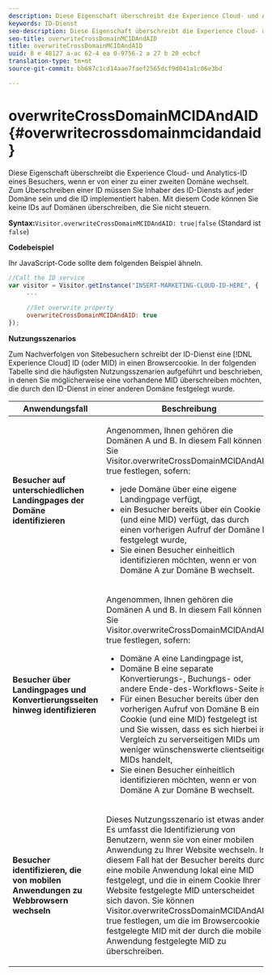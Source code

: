 ```yaml
---
description: Diese Eigenschaft überschreibt die Experience Cloud- und Analytics-ID eines Besuchers, wenn er von einer zu einer zweiten Domäne wechselt. Zum Überschreiben einer ID müssen Sie Inhaber des ID-Diensts auf jeder Domäne sein und die ID implementiert haben. Mit diesem Code können Sie keine IDs auf Domänen überschreiben, die Sie nicht steuern.
keywords: ID-Dienst
seo-description: Diese Eigenschaft überschreibt die Experience Cloud- und Analytics-ID eines Besuchers, wenn er von einer zu einer zweiten Domäne wechselt. Zum Überschreiben einer ID müssen Sie Inhaber des ID-Diensts auf jeder Domäne sein und die ID implementiert haben. Mit diesem Code können Sie keine IDs auf Domänen überschreiben, die Sie nicht steuern.
seo-title: overwriteCrossDomainMCIDAndAID
title: overwriteCrossDomainMCIDAndAID
uuid: 8 e 48127 a-ac 62-4 ea 0-9756-2 a 27 b 20 ecbcf
translation-type: tm+mt
source-git-commit: bb687c1cd14aae7faef2565dcf9d041a1c06e3bd

---
```



# overwriteCrossDomainMCIDAndAID{#overwritecrossdomainmcidandaid}

Diese Eigenschaft überschreibt die Experience Cloud- und Analytics-ID eines Besuchers, wenn er von einer zu einer zweiten Domäne wechselt. Zum Überschreiben einer ID müssen Sie Inhaber des ID-Diensts auf jeder Domäne sein und die ID implementiert haben. Mit diesem Code können Sie keine IDs auf Domänen überschreiben, die Sie nicht steuern.

**Syntax:**`Visitor.overwriteCrossDomainMCIDAndAID: true|false` (Standard ist `false`)

**Codebeispiel**

Ihr JavaScript-Code sollte dem folgenden Beispiel ähneln.

```js
//Call the ID service 
var visitor = Visitor.getInstance("INSERT-MARKETING-CLOUD-ID-HERE", { 
     ... 
 
     //Set overwrite property 
     overwriteCrossDomainMCIDAndAID: true 
}); 
```

**Nutzungsszenarios**

Zum Nachverfolgen von Sitebesuchern schreibt der ID-Dienst eine [!DNL Experience Cloud] ID (oder MID) in einen Browsercookie. In der folgenden Tabelle sind die häufigsten Nutzungsszenarien aufgeführt und beschrieben, in denen Sie möglicherweise eine vorhandene MID überschreiben möchten, die durch den ID-Dienst in einer anderen Domäne festgelegt wurde.

<table id="table_FC1AF6551D6646E0BF1C4FB7C1316EBB"> 
 <thead> 
  <tr> 
   <th colname="col1" class="entry"> Anwendungsfall </th> 
   <th colname="col2" class="entry"> Beschreibung </th> 
  </tr> 
 </thead>
 <tbody> 
  <tr> 
   <td colname="col1"> <p> <b>Besucher auf unterschiedlichen Landingpages der Domäne identifizieren</b> </p> </td> 
   <td colname="col2"> <p>Angenommen, Ihnen gehören die Domänen A und B. In diesem Fall können Sie <span class="codeph">Visitor.overwriteCrossDomainMCIDAndAID: true</span> festlegen, sofern: </p> <p> 
     <ul id="ul_FB4704BFE7134F1688E34BF1A36627B7"> 
      <li id="li_FF71FD1FB9DD4702B675A140FAD2B481">jede Domäne über eine eigene Landingpage verfügt, </li> 
      <li id="li_78F75469D32D473B93148B46D35E67F1">ein Besucher bereits über ein Cookie (und eine MID) verfügt, das durch einen vorherigen Aufruf der Domäne B festgelegt wurde, </li> 
      <li id="li_305CE5138EEB43D3BF9CE38D1E7FFA04">Sie einen Besucher einheitlich identifizieren möchten, wenn er von Domäne A zur Domäne B wechselt. </li> 
     </ul> </p> </td> 
  </tr> 
  <tr> 
   <td colname="col1"> <p> <b>Besucher über Landingpages und Konvertierungsseiten hinweg identifizieren</b> </p> </td> 
   <td colname="col2"> <p>Angenommen, Ihnen gehören die Domänen A und B. In diesem Fall können Sie <span class="codeph">Visitor.overwriteCrossDomainMCIDAndAID: true</span> festlegen, sofern: </p> 
    <ul id="ul_7BEBFD523A2F47AFB6963536E43692D0"> 
     <li id="li_71586080489340E2A6C0B263F231E3DE">Domäne A eine Landingpage ist, </li> 
     <li id="li_4E3D3CB380EE4F1BAC4CD752194AE8DE">Domäne B eine separate Konvertierungs-, Buchungs- oder andere Ende-des-Workflows-Seite ist, </li> 
     <li id="li_FB393B16CFAC4D2D9B2328EBA4573C1A">Für einen Besucher bereits über den vorherigen Aufruf von Domäne B ein Cookie (und eine MID) festgelegt ist und Sie wissen, dass es sich hierbei im Vergleich zu serverseitigen MIDs um weniger wünschenswerte clientseitige MIDs handelt, </li> 
     <li id="li_36FC138530A4476A995C0F9FD73C41DE">Sie einen Besucher einheitlich identifizieren möchten, wenn er von Domäne A zur Domäne B wechselt. </li> 
    </ul> </td> 
  </tr> 
  <tr> 
   <td colname="col1"> <p> <b>Besucher identifizieren, die von mobilen Anwendungen zu Webbrowsern wechseln</b> </p> </td> 
   <td colname="col2"> <p>Dieses Nutzungsszenario ist etwas anders. Es umfasst die Identifizierung von Benutzern, wenn sie von einer mobilen Anwendung zu Ihrer Website wechseln. In diesem Fall hat der Besucher bereits durch eine mobile Anwendung lokal eine MID festgelegt, und die in einem Cookie Ihrer Website festgelegte MID unterscheidet sich davon. Sie können <span class="codeph">Visitor.overwriteCrossDomainMCIDAndAID: true</span> festlegen, um die im Browsercookie festgelegte MID mit der durch die mobile Anwendung festgelegte MID zu überschreiben. </p> </td> 
  </tr> 
 </tbody> 
</table>

